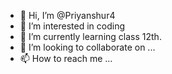 - 👋 Hi, I’m @Priyanshur4
- 👀 I’m interested in coding
- 🌱 I’m currently learning class 12th.
- 💞️ I’m looking to collaborate on ...
- 📫 How to reach me ...

<!---
Priyanshur4/Priyanshur4 is a ✨ special ✨ repository because its `README.md` (this file) appears on your GitHub profile.
You can click the Preview link to take a look at your changes.
--->
